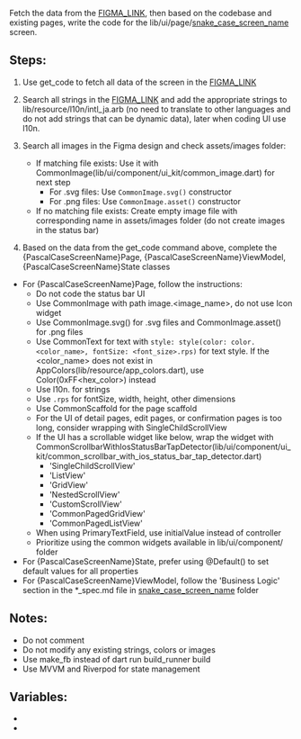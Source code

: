 Fetch the data from the [FIGMA_LINK], then based on the codebase and existing pages, write the code for the lib/ui/page/[snake_case_screen_name] screen.

## Steps:

1. Use get_code to fetch all data of the screen in the [FIGMA_LINK]

2. Search all strings in the [FIGMA_LINK] and add the appropriate strings to lib/resource/l10n/intl_ja.arb (no need to translate to other languages and do not add strings that can be dynamic data), later when coding UI use l10n.<key>

3. Search all images in the Figma design and check assets/images folder:

   - If matching file exists: Use it with CommonImage(lib/ui/component/ui_kit/common_image.dart) for next step
     - For .svg files: Use `CommonImage.svg()` constructor
     - For .png files: Use `CommonImage.asset()` constructor
   - If no matching file exists: Create empty image file with corresponding name in assets/images folder (do not create images in the status bar)

4. Based on the data from the get_code command above, complete the {PascalCaseScreenName}Page, {PascalCaseScreenName}ViewModel, {PascalCaseScreenName}State classes
  - For {PascalCaseScreenName}Page, follow the instructions:
    - Do not code the status bar UI
    - Use CommonImage with path image.<image_name>, do not use Icon widget
    - Use CommonImage.svg() for .svg files and CommonImage.asset() for .png files
    - Use CommonText for text with `style: style(color: color.<color_name>, fontSize: <font_size>.rps)` for text style. If the <color_name> does not exist in AppColors(lib/resource/app_colors.dart), use Color(0xFF<hex_color>) instead
    - Use l10n.<key> for strings
    - Use `.rps` for fontSize, width, height, other dimensions
    - Use CommonScaffold for the page scaffold
    - For the UI of detail pages, edit pages, or confirmation pages is too long, consider wrapping with SingleChildScrollView
    - If the UI has a scrollable widget like below, wrap the widget with CommonScrollbarWithIosStatusBarTapDetector(lib/ui/component/ui_kit/common_scrollbar_with_ios_status_bar_tap_detector.dart)
      - 'SingleChildScrollView'
      - 'ListView'
      - 'GridView'
      - 'NestedScrollView'
      - 'CustomScrollView'
      - 'CommonPagedGridView'
      - 'CommonPagedListView'
    - When using PrimaryTextField, use initialValue instead of controller
    - Prioritize using the common widgets available in lib/ui/component/ folder
  - For {PascalCaseScreenName}State, prefer using @Default() to set default values for all properties
  - For {PascalCaseScreenName}ViewModel, follow the 'Business Logic' section in the *_spec.md file in [snake_case_screen_name] folder

## Notes:

- Do not comment
- Do not modify any existing strings, colors or images
- Use make_fb instead of dart run build_runner build
- Use MVVM and Riverpod for state management

## Variables:
- [FIGMA_LINK]: [YOUR_FIGMA_LINK]
- [snake_case_screen_name]: [SNAKE_CASE_SCREEN_NAME]

